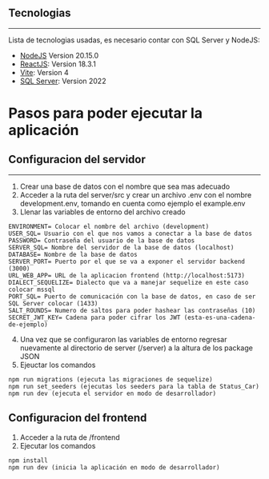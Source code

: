 ## Tecnologias
***
Lista de tecnologias usadas, es necesario contar con SQL Server y NodeJS:
* [NodeJS](https://nodejs.org/en/) Version 20.15.0 
* [ReactJS](https://es.react.dev/): Version 18.3.1
* [Vite](https://v4.vitejs.dev): Version 4
* [SQL Server](https://www.microsoft.com/es-mx/sql-server/sql-server-2022): Version 2022

# Pasos para poder ejecutar la aplicación 

## Configuracion del servidor
***
1. Crear una base de datos con el nombre que sea mas adecuado
2. Acceder a la ruta del server/src y crear un archivo .env con el nombre development.env, tomando en cuenta como ejemplo el example.env
3. Llenar las variables de entorno del archivo creado
```
ENVIRONMENT= Colocar el nombre del archivo (development)
USER_SQL= Usuario con el que nos vamos a conectar a la base de datos 
PASSWORD= Contraseña del usuario de la base de datos
SERVER_SQL= Nombre del servidor de la base de datos (localhost)
DATABASE= Nombre de la base de datos
SERVER_PORT= Puerto por el que se va a exponer el servidor backend (3000)
URL_WEB_APP= URL de la aplicacion frontend (http://localhost:5173)
DIALECT_SEQUELIZE= Dialecto que va a manejar sequelize en este caso colocar mssql
PORT_SQL= Puerto de comunicación con la base de datos, en caso de ser SQL Server colocar (1433)
SALT_ROUNDS= Numero de saltos para poder hashear las contraseñas (10)
SECRET_JWT_KEY= Cadena para poder cifrar los JWT (esta-es-una-cadena-de-ejemplo)
```
4. Una vez que se configuraron las variables de entorno regresar nuevamente al directorio de server (/server) a la altura de los package JSON
5. Ejeuctar los comandos
```
npm run migrations (ejecuta las migraciones de sequelize)
npm run set_seeders (ejecutas los seeders para la tabla de Status_Car)
npm run dev (ejecuta el servidor en modo de desarrollador)
```

## Configuracion del frontend
1. Acceder a la ruta de /frontend
2. Ejecutar los comandos
```
npm install
npm run dev (inicia la aplicación en modo de desarrollador)
```
